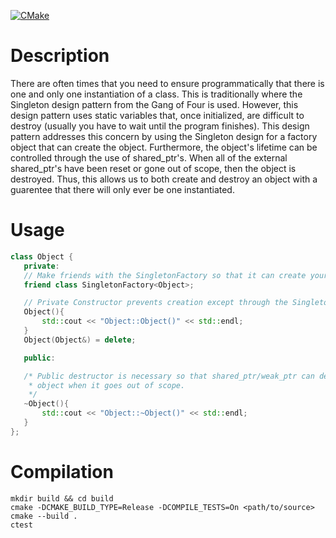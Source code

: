 [![CMake](https://github.com/adam-grofe/Data-Structures-And-Algorithms/actions/workflows/singleton_factory.yml/badge.svg?branch=main)](https://github.com/adam-grofe/Data-Structures-And-Algorithms/actions/workflows/singleton_factory.yml)

# Description
There are often times that you need to ensure programmatically 
that there is one and only one instantiation of a class. This 
is traditionally where the Singleton design pattern from the 
Gang of Four is used. However, this design pattern uses static 
variables that, once initialized, are difficult to destroy 
(usually you have to wait until the program finishes). This
design pattern addresses this concern by using the Singleton
design for a factory object that can create the object.
Furthermore, the object's lifetime can be controlled through
the use of shared_ptr's. When all of the external shared_ptr's
have been reset or gone out of scope, then the object is
destroyed. Thus, this allows us to both create and destroy
an object with a guarentee that there will only ever be one
instantiated.

# Usage
```cpp
class Object {
   private:
   // Make friends with the SingletonFactory so that it can create your object
   friend class SingletonFactory<Object>;

   // Private Constructor prevents creation except through the SingletonFactory.
   Object(){
       std::cout << "Object::Object()" << std::endl;
   }
   Object(Object&) = delete;

   public:

   /* Public destructor is necessary so that shared_ptr/weak_ptr can destroy the
    * object when it goes out of scope.
    */
   ~Object(){
       std::cout << "Object::~Object()" << std::endl;
   }
};
```

# Compilation
```
mkdir build && cd build
cmake -DCMAKE_BUILD_TYPE=Release -DCOMPILE_TESTS=On <path/to/source>
cmake --build .
ctest
```
